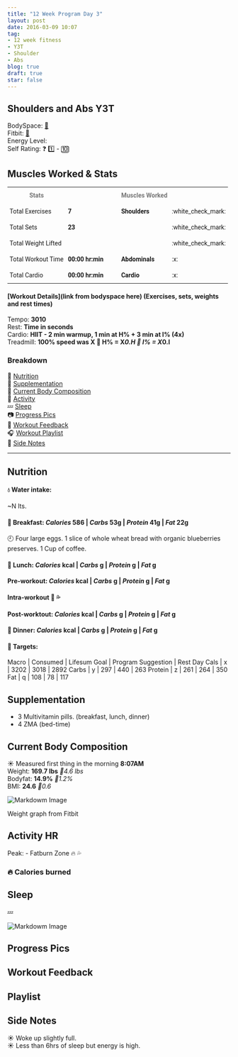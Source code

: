 ```yaml
---
title: "12 Week Program Day 3"
layout: post
date: 2016-03-09 10:07
tag:
- 12 week fitness
- Y3T
- Shoulder
- Abs
blog: true
draft: true
star: false
---
```

## Shoulders and Abs Y3T

BodySpace: [:muscle:](http://bodyspace.bodybuilding.com/brenodamata/) <br>
Fitbit: [:running:](https://www.fitbit.com/user/3WJZ2S) <br>
Energy Level: <!-- :battery: out of 4 --> <br>
Self Rating: :question: :one: - :keycap_ten:<br>
<!-- Choose one: -->
<!-- Calorie Surplus: **200** = 3000 calories intake - 2800 calories burned <br> -->
<!-- Calorie Deficit: **-200** = 2060 calories intake - 2800 calories burned <br> -->

## Muscles Worked & Stats

<style type="text/css">
.tg  {border-collapse:collapse;border-spacing:0;}
.tg td{font-family:Roboto, sans-serif;font-size:14px;padding:10px 5px;border-style:solid;border-width:0px;overflow:hidden;word-break:normal;}
.tg th{font-family:Roboto, sans-serif;font-size:14px;font-weight:normal;padding:10px 5px;border-style:solid;border-width:0px;overflow:hidden;word-break:normal;}
.tg .tg-lqy6{text-align:right;vertical-align:top}
.tg .tg-yw4l{vertical-align:top}
</style>
<table class="tg">
  <tr>
    <th class="tg-yw4l" style="font-weight:bold; color:#777">Stats</th>
    <th class="tg-yw4l"></th>
    <th class="tg-yw4l"></th>
    <th class="tg-yw4l"></th>
    <th class="tg-yw4l"></th>
    <th class="tg-yw4l" style="font-weight:bold; color:#777">Muscles Worked</th>
    <th class="tg-yw4l"></th>
  </tr>
  <tr>
    <td class="tg-yw4l">Total Exercises</td>
    <td class="tg-yw4l" style="font-weight:bold;">7</td>
    <td></td>
    <td></td>
    <td></td>
    <td class="tg-yw4l" style="font-weight:bold;">Shoulders</td>
    <td class="tg-yw4l">:white_check_mark:</td> <!-- Use :white_check_mark: or :x: -->
  </tr>
  <tr>
    <td class="tg-yw4l">Total Sets</td>
    <td class="tg-yw4l" style="font-weight:bold;">23</td>
    <td></td>
    <td></td>
    <td></td>
    <td class="tg-yw4l" style="font-weight:bold;"><!-- Secondary muscle group worked --></td>
    <td class="tg-yw4l">:white_check_mark:</td>
  </tr>
  <tr>
    <td class="tg-yw4l">Total Weight Lifted</td>
    <td class="tg-yw4l" style="font-weight:bold;"><!-- Y lbs. --></td>
    <td></td>
    <td></td>
    <td></td>
    <td class="tg-yw4l" style="font-weight:bold;"><!-- Secondary muscle group worked --></td>
    <td class="tg-lqy6">:white_check_mark:</td>
  </tr>
  <tr>
    <td class="tg-yw4l">Total Workout Time</td>
    <td class="tg-yw4l" style="font-weight:bold;">00:00 hr:min</td>
    <td></td>
    <td></td>
    <td></td>
    <td class="tg-yw4l" style="font-weight:bold;">Abdominals</td>
    <td class="tg-yw4l">:x:</td>
  </tr>
  <tr>
    <td class="tg-yw4l">Total Cardio</td>
    <td class="tg-yw4l" style="font-weight:bold;">00:00 hr:min</td>
    <td></td>
    <td></td>
    <td></td>
    <td class="tg-yw4l" style="font-weight:bold;">Cardio</td>
    <td class="tg-yw4l">:x:</td>
  </tr>
</table>

#### [Workout Details](link from bodyspace here) (Exercises, sets, weights and rest times)
Tempo: **3010** <br> <!-- [ABCD] A: negative, B: Flex position, C: Force, D: Starting position -->
Rest: **Time in seconds**<br> 
Cardio: **HIIT - 2 min warmup, 1 min at H%  + 3 min at I% (4x)**<br> 
Treadmill: **100% speed was X
:running: H% = X*0.H
:walking: I% = X*0.I**
<!-- H is high intensity | L is low intensity | X is max speed -->

<div class="breaker"></div>

### Breakdown
:meat_on_bone: [Nutrition](#nutrition) <br>
:pill: [Supplementation](#supplementation) <br>
:muscle: [Current Body Composition](#current-body-composition) <br>
:heartbeat: [Activity](#activity-hr) <br>
:zzz: [Sleep](#sleep) <br>
:camera: [Progress Pics](#progress-pics) <br>
:thought_balloon: [Workout Feedback](#workout-feedback) <br>
:headphones: [Workout Playlist](#playlist) <br>
:pencil: [Side Notes](#side-notes) <br>

---

## Nutrition

#### :droplet: Water intake:
~N lts.

<!-- ![Markdowm Image][water]
<figcaption class="caption">Water intake tracked with Lifesum</figcaption> -->

#### :egg: Breakfast: *Calories* **586** | *Carbs* **53g** | *Protein* **41g** | *Fat* **22g**
:clock9: Four large eggs. 1 slice of whole wheat bread with organic blueberries preserves. 1 Cup of coffee. <br>

#### :poultry_leg: Lunch: *Calories* **kcal** | *Carbs* **g** | *Protein* **g** | *Fat* **g**
<!-- Time and what's for lunch -->
<!-- Example: :clock1: Chiken breasts and brown rice -->

#### Pre-workout: *Calories* **kcal** | *Carbs* **g** | *Protein* **g** | *Fat* **g**
<!-- Time and pre-workout meal -->
<!-- :clock4: Protein Shake: 1 1/2 scoops of Hydro Whey, 5mg of Creatine, 1/2 advocato, 1 tps of peanut butter, 1/4 cup of blueberries, 1 strawberry, 1/2 banna with 2% Milk. -->

#### Intra-workout :muscle: :sweat_drops: 
<!-- Time of workout, move it accordingly -->
<!-- :clock530: 1/2 scoop Pre Jym, 2 scoops of BCAA powder with 14oz of water. -->

#### Post-worktout: *Calories* **kcal** | *Carbs* **g** | *Protein* **g** | *Fat* **g**
<!-- Time and post-workout meal -->
<!-- :clock7: 1 scoop of Hydro Whey, 5mg of Creatine with 14oz of water.  -->

#### :curry: Dinner: *Calories* **kcal** | *Carbs* **g** | *Protein* **g** | *Fat* **g**
<!-- Time and what's for dinner -->
<!-- :clock930: 1 scoop of Caisine and 1 Banana with 14oz of water. 1 Apple. -->

<!-- ![Markdowm Image][nutrition-intake]
<figcaption class="caption">Nutrition intake graph breakdown with Lifesum</figcaption> -->
<!-- 
![Markdowm Image][nutrition-info]
<figcaption class="caption">Nutrition information details with Lifesum</figcaption> -->

#### :dart: Targets:

Macro | Consumed | Lifesum Goal | Program Suggestion | Rest Day
Cals | x | 3202 | 3018 | 2892 
Carbs | y | 297 | 440 | 263
Protein | z | 261 | 264 | 350
Fat | q | 108 | 78 | 117

## Supplementation

* 3 Multivitamin pills. (breakfast, lunch, dinner)
* 4 ZMA (bed-time)

## Current Body Composition
:sunny: Measured first thing in the morning **8:07AM** <br>
Weight: **169.7 lbs** *:small_red_triangle_down:4.6 lbs*<br> 
Bodyfat: **14.9%** *:small_red_triangle_down:1.2%*<br> 
BMI: **24.6** *:small_red_triangle_down:0.6*

![Markdowm Image][weight]
<figcaption class="caption">Weight graph from Fitbit</figcaption>

## Activity HR

Peak: <!-- **? BPM** --> - Fatburn Zone :fire: :sweat_drops:

<!-- ![Markdowm Image][heart-rate]
<figcaption class="caption">Heart rate graph from Fitbit</figcaption> -->

<!-- ![Markdowm Image][activity] -->


### :fire: Calories burned

<!-- ![Markdowm Image][calories] -->


## Sleep

:zzz: 

![Markdowm Image][sleep]

## Progress Pics

<!-- :no_entry_sign: -->
<!-- OR -->
<!-- ![Markdowm Image][progress-pic-1]
![Markdowm Image][progress-pic-2] -->

## Workout Feedback

<!-- Choose an emoji or embed a tweet -->

<!-- :shipit: :100: :warning: :dart: :bomb: :hocho: :racehorse: :whale2: :chicken: :ox: -->
<!-- :finnadie: :goberserk: :feelsgood: :godmode: :hurtrealbad: :rage1:2:3:4: :suspect: -->
<!-- :fu: :muscle: :raised_hands: :metal: :+1: :-1: :punch: :v: :ok_hand: -->
<!-- :trollface: :older_man: :baby: :no_good: :poop: :sweat_drops: :fire: :boom: -->
<!-- :dizzy_face: :mask: :confounded: :sob: :expressionless: :satisfied: -->

<!-- <blockquote class="twitter-tweet" data-lang="en"><p lang="en" dir="ltr">Like if you&#39;re working out today! 💪</p>&mdash; Gym Motivation (@GymGoers) <a href="https://twitter.com/GymGoers/status/706213281745268736">March 5, 2016</a></blockquote> <script async src="//platform.twitter.com/widgets.js" charset="utf-8"></script> -->

## Playlist

<!-- <iframe src="https://embed.spotify.com/?uri=spotify%3Auser%3Abrenodamata%3Aplaylist%3A4FWZVkZmcEgcIZRWCCXAzs" width="300" height="380" frameborder="0" allowtransparency="true"></iframe> -->

## Side Notes

:sunny: Woke up slightly full. <br>
:sunny: Less than 6hrs of sleep but energy is high. <br>
<!-- :new_moon: Night time notes <br> -->


<!-- Links: -->

[example]: https://ipfs.pics/ipfs/Qmc2UGFKA21U6oATLpvajBSiNQo7DZcproprrRkbXjFXaL
[weight]: https://ipfs.pics/ipfs/QmdXg7KhTWfXuXEAoNgbAEwqx5VpUmugLN5vKt1Jz2qdKa
[activity]: h
[calories]: h
[heart-rate]: h
[sleep]: https://ipfs.pics/ipfs/QmPshgU5XEjGVGpscsMsX6PRvKL3SKnLrHneRxv6SXw55U
[water]: h
[progress-pic-1]: h
[progress-pic-2]: h
[nutrition-intake]: h
[nutrition-info]: h
